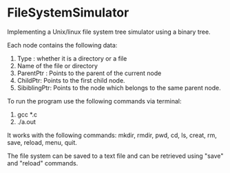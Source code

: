 # FileSystemSimulator
Implementing a Unix/linux file system tree simulator using a binary tree.

Each node contains the following data:
1. Type : whether it is a directory or a file
2. Name of the file or directory
3. ParentPtr : Points to the parent of the current node
4. ChildPtr: Points to the first child node.
5. SibiblingPtr: Points to the node which belongs to the same parent node.

To run the program use the following commands via terminal:
1. gcc *.c
2. ./a.out

It works with the following commands:
mkdir, rmdir, pwd, cd, ls, creat, rm, save, reload, menu, quit.

The file system can be saved to a text file and can be retrieved using "save" and "reload" commands.
